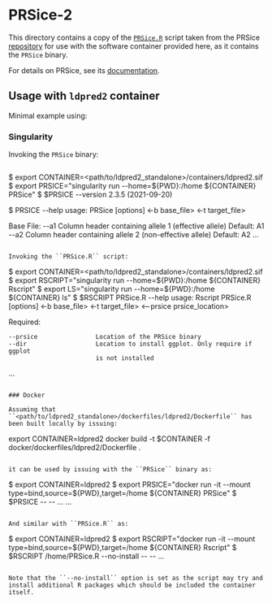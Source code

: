 # PRSice-2

This directory contains a copy of the [``PRSice.R``](https://github.com/choishingwan/PRSice/blob/2.3.5/PRSice.R) script taken from the PRSice [repository](https://github.com/choishingwan/PRSice/tree/2.3.5) for use with the software container provided here, as it contains the ``PRSice`` binary.

For details on PRSice, see its [documentation](https://choishingwan.github.io/PRSice/).

## Usage with ``ldpred2`` container

Minimal example using:

### Singularity

Invoking the ``PRSice`` binary:
```

```
$ export CONTAINER=<path/to/ldpred2_standalone>/containers/ldpred2.sif
$ export PRSICE="singularity run --home=${PWD}:/home ${CONTAINER} PRSice"
$ $PRSICE --version
2.3.5 (2021-09-20) 

$ PRSICE --help
usage: PRSice [options] <-b base_file> <-t target_file>

Base File:
    --a1                    Column header containing allele 1 (effective allele)
                            Default: A1
    --a2                    Column header containing allele 2 (non-effective allele)
                            Default: A2
...
```

Invoking the ``PRSice.R`` script: 
```
$ export CONTAINER=<path/to/ldpred2_standalone>/containers/ldpred2.sif
$ export RSCRIPT="singularity run --home=${PWD}:/home ${CONTAINER} Rscript"
$ export LS="singularity run --home=${PWD}:/home ${CONTAINER} ls"
$ $RSCRIPT PRSice.R --help
usage: Rscript PRSice.R [options] <-b base_file> <-t target_file> <--prsice prsice_location>

Required:

    --prsice                Location of the PRSice binary
    --dir                   Location to install ggplot. Only require if ggplot
                            is not installed
...
```

### Docker

Assuming that ``<path/to/ldpred2_standalone>/dockerfiles/ldpred2/Dockerfile`` has been built locally by issuing:

```
export CONTAINER=ldpred2
docker build -t $CONTAINER -f docker/dockerfiles/ldpred2/Dockerfile .
```

it can be used by issuing with the ``PRSice`` binary as:

```
$ export CONTAINER=ldpred2
$ export PRSICE="docker run -it --mount type=bind,source=${PWD},target=/home ${CONTAINER} PRSice"
$ $PRSICE --<arg1> --<arg2> ...
...
```

And similar with ``PRSice.R`` as:

```
$ export CONTAINER=ldpred2
$ export RSCRIPT="docker run -it --mount type=bind,source=${PWD},target=/home ${CONTAINER} Rscript"
$ $RSCRIPT /home/PRSice.R --no-install --<arg1> --<arg2> ...
```

Note that the ``--no-install`` option is set as the script may try and install additional R packages which should be included the container itself.
